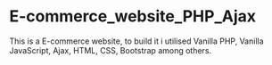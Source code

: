 # E-commerce_website_PHP_Ajax
This is a E-commerce website, to build it i utilised Vanilla PHP, Vanilla JavaScript, Ajax, HTML, CSS, Bootstrap among others.

